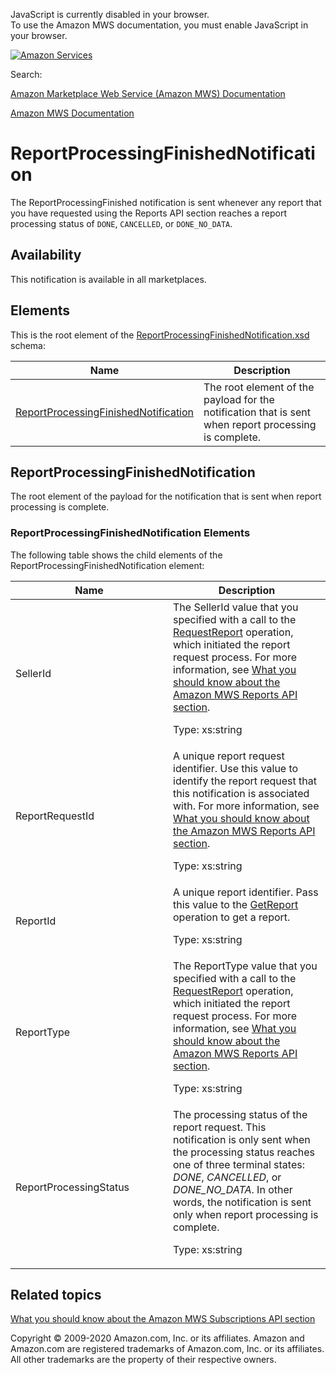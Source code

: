 <div id="MWSDX_noscript">

JavaScript is currently disabled in your browser.  
To use the Amazon MWS documentation, you must enable JavaScript in your
browser.

</div>

<div id="MWSDX_divtop">

[![Amazon
Services](https://images-na.ssl-images-amazon.com/images/G/08/mwsportal/fr_FR/amazonservices.gif "Amazon Services")](http://services.amazon.fr)

<div id="MWSDX_search">

<span id="MWSDX_searchlbl">Search:</span>

</div>

  
<span id="MWSDX_titlebar">[Amazon Marketplace Web Service (Amazon MWS)
Documentation](https://developer.amazonservices.fr/gp/mws/docs.html)</span>

</div>

<div id="MWSDX_divbottom">

<div id="MWSDX_divleft">

<div id="MWSDX_toc">

</div>

</div>

<div id="MWSDX_divright">

<div id="MWSDX_content">

<span id="MWSDX_breadcrumbs">[Amazon MWS
Documentation](https://developer.amazonservices.fr/gp/mws/docs.html)</span>

<div id="Notifications_ReportProcessingFinishedNotification"
class="nested0">

# ReportProcessingFinishedNotification

<div class="body">

<span class="ph">The <span
class="keyword parmname">ReportProcessingFinished</span> notification is
sent whenever any report that you have requested using the <span
class="ph">Reports API section</span> reaches a report processing status
of `DONE`, `CANCELLED`, or `DONE_NO_DATA`.</span>

<div class="section">

## Availability

This notification is available in all marketplaces.

</div>

<div class="section">

## Elements

This is the root element of the
<a href="https://m.media-amazon.com/images/G/01/mwsportal/doc/en_US/subscriptions/ReportProcessingFinishedNotification.xsd" class="xref">ReportProcessingFinishedNotification.xsd</a>
schema:

<div class="tablenoborder">

| Name                                                                                                                                                                                                                | Description                                                                                                                   |
|---------------------------------------------------------------------------------------------------------------------------------------------------------------------------------------------------------------------|-------------------------------------------------------------------------------------------------------------------------------|
| <a href="#ReportProcessingFinishedNotification" class="xref" title="The root element of the payload for the notification that is sent when report processing is complete.">ReportProcessingFinishedNotification</a> | <span class="ph">The root element of the payload for the notification that is sent when report processing is complete.</span> |

</div>

</div>

</div>

<div id="ReportProcessingFinishedNotification" class="topic nested1">

## ReportProcessingFinishedNotification

<div class="body">

<span class="ph">The root element of the payload for the notification
that is sent when report processing is complete.</span>

<div class="section">

### ReportProcessingFinishedNotification Elements

The following table shows the child elements of the <span
class="keyword parmname">ReportProcessingFinishedNotification</span>
element:

<div class="tablenoborder">

<table id="ReportProcessingFinishedNotification__table_v4j_lkj_ll" class="table" data-cellpadding="4" data-cellspacing="0" data-summary="" data-frame="border" data-border="1" data-rules="all">
<colgroup>
<col style="width: 50%" />
<col style="width: 50%" />
</colgroup>
<thead class="thead" data-align="left">
<tr class="header row">
<th id="d203605e172" class="entry" data-valign="top" width="50%">Name</th>
<th id="d203605e175" class="entry" data-valign="top" width="50%">Description</th>
</tr>
</thead>
<tbody class="tbody">
<tr class="odd row">
<td class="entry" data-valign="top" width="50%" headers="d203605e172 "><span class="keyword parmname">SellerId</span></td>
<td class="entry" data-valign="top" width="50%" headers="d203605e175 ">The <span class="keyword parmname">SellerId</span> value that you specified with a call to the <a href="../reports/Reports_RequestReport.md" class="xref">RequestReport</a> operation, which initiated the report request process. For more information, see <a href="../reports/Reports_Overview.md" class="xref">What you should know about the Amazon MWS Reports API section</a>.
<p><span class="ph">Type: xs:string</span></p></td>
</tr>
<tr class="even row">
<td class="entry" data-valign="top" width="50%" headers="d203605e172 "><span class="keyword parmname">ReportRequestId</span></td>
<td class="entry" data-valign="top" width="50%" headers="d203605e175 "><span class="ph">A unique report request identifier.</span> Use this value to identify the report request that this notification is associated with. For more information, see <a href="../reports/Reports_Overview.md" class="xref">What you should know about the Amazon MWS Reports API section</a>.
<p><span class="ph">Type: xs:string</span></p></td>
</tr>
<tr class="odd row">
<td class="entry" data-valign="top" width="50%" headers="d203605e172 "><span class="keyword parmname">ReportId</span></td>
<td class="entry" data-valign="top" width="50%" headers="d203605e175 "><span class="ph">A unique report identifier.</span> Pass this value to the <a href="../reports/Reports_GetReport.md" class="xref">GetReport</a> operation to get a report.
<p><span class="ph">Type: xs:string</span></p></td>
</tr>
<tr id="ReportProcessingFinishedNotification__FulfillmentOrderStatus_row" class="even row">
<td class="entry" data-valign="top" width="50%" headers="d203605e172 "><span class="keyword parmname">ReportType</span></td>
<td class="entry" data-valign="top" width="50%" headers="d203605e175 ">The <span class="keyword parmname">ReportType</span> value that you specified with a call to the <a href="../reports/Reports_RequestReport.md" class="xref">RequestReport</a> operation, which initiated the report request process. For more information, see <a href="../reports/Reports_Overview.md" class="xref">What you should know about the Amazon MWS Reports API section</a>.
<p><span class="ph">Type: xs:string</span></p></td>
</tr>
<tr class="odd row">
<td class="entry" data-valign="top" width="50%" headers="d203605e172 "><span class="keyword parmname">ReportProcessingStatus</span></td>
<td class="entry" data-valign="top" width="50%" headers="d203605e175 ">The processing status of the report request. This notification is only sent when the processing status reaches one of three terminal states: <var class="keyword varname">DONE</var>, <var class="keyword varname">CANCELLED</var>, or <var class="keyword varname">DONE_NO_DATA</var>. In other words, the notification is sent only when report processing is complete.
<p><span class="ph">Type: xs:string</span></p></td>
</tr>
</tbody>
</table>

</div>

</div>

</div>

</div>

<div id="RelatedTopics" class="topic nested1">

## Related topics

<div class="body">

<a href="../subscriptions/Subscriptions_Overview.md" class="xref">What you should know about the Amazon MWS Subscriptions API section</a>

</div>

</div>

</div>

<div id="MWSDX_footer">

Copyright © 2009-2020 Amazon.com, Inc. or its affiliates. Amazon and
Amazon.com are registered trademarks of Amazon.com, Inc. or its
affiliates. All other trademarks are the property of their respective
owners.

</div>

</div>

</div>

<div style="clear: both;">

</div>

</div>

